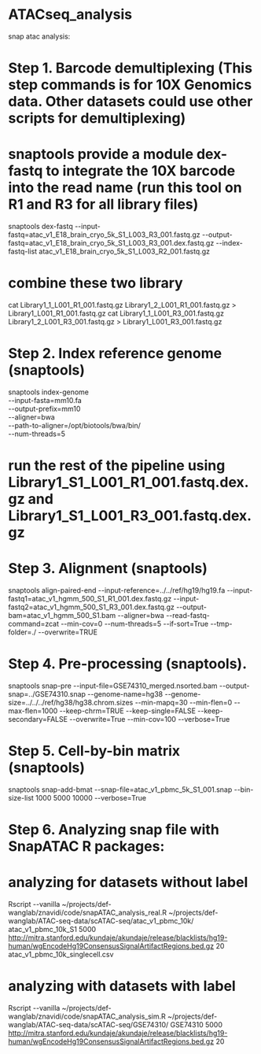 # ATACseq_analysis


snap atac analysis:

# Step 1. Barcode demultiplexing (This step commands is for 10X Genomics data. Other datasets could use other scripts for demultiplexing)
# snaptools provide a module dex-fastq to integrate the 10X barcode into the read name (run this tool on R1 and R3 for all library files)
snaptools dex-fastq --input-fastq=atac_v1_E18_brain_cryo_5k_S1_L003_R3_001.fastq.gz --output-fastq=atac_v1_E18_brain_cryo_5k_S1_L003_R3_001.dex.fastq.gz --index-fastq-list atac_v1_E18_brain_cryo_5k_S1_L003_R2_001.fastq.gz

# combine these two library
cat Library1_1_L001_R1_001.fastq.gz Library1_2_L001_R1_001.fastq.gz > Library1_L001_R1_001.fastq.gz
cat Library1_1_L001_R3_001.fastq.gz Library1_2_L001_R3_001.fastq.gz > Library1_L001_R3_001.fastq.gz

# Step 2. Index reference genome (snaptools)
snaptools index-genome  \
	--input-fasta=mm10.fa  \
	--output-prefix=mm10  \
	--aligner=bwa  \
	--path-to-aligner=/opt/biotools/bwa/bin/  \
	--num-threads=5

# run the rest of the pipeline using Library1_S1_L001_R1_001.fastq.dex.gz and Library1_S1_L001_R3_001.fastq.dex.gz
# Step 3. Alignment (snaptools)
snaptools align-paired-end --input-reference=../../ref/hg19/hg19.fa --input-fastq1=atac_v1_hgmm_500_S1_R1_001.dex.fastq.gz --input-fastq2=atac_v1_hgmm_500_S1_R3_001.dex.fastq.gz --output-bam=atac_v1_hgmm_500_S1.bam --aligner=bwa --read-fastq-command=zcat --min-cov=0 --num-threads=5 --if-sort=True --tmp-folder=./ --overwrite=TRUE

# Step 4. Pre-processing (snaptools).
snaptools snap-pre --input-file=GSE74310_merged.nsorted.bam --output-snap=../GSE74310.snap --genome-name=hg38 --genome-size=../../../ref/hg38/hg38.chrom.sizes --min-mapq=30 --min-flen=0 --max-flen=1000 --keep-chrm=TRUE --keep-single=FALSE --keep-secondary=FALSE --overwrite=True --min-cov=100 --verbose=True

# Step 5. Cell-by-bin matrix (snaptools)
snaptools snap-add-bmat --snap-file=atac_v1_pbmc_5k_S1_001.snap --bin-size-list 1000 5000 10000 --verbose=True

# Step 6. Analyzing snap file with SnapATAC R packages:
# analyzing for datasets without label
Rscript --vanilla ~/projects/def-wanglab/znavidi/code/snapATAC_analysis_real.R ~/projects/def-wanglab/ATAC-seq-data/scATAC-seq/atac_v1_pbmc_10k/ atac_v1_pbmc_10k_S1 5000 http://mitra.stanford.edu/kundaje/akundaje/release/blacklists/hg19-human/wgEncodeHg19ConsensusSignalArtifactRegions.bed.gz 20 atac_v1_pbmc_10k_singlecell.csv

# analyzing with datasets with label
Rscript --vanilla ~/projects/def-wanglab/znavidi/code/snapATAC_analysis_sim.R ~/projects/def-wanglab/ATAC-seq-data/scATAC-seq/GSE74310/ GSE74310 5000 http://mitra.stanford.edu/kundaje/akundaje/release/blacklists/hg19-human/wgEncodeHg19ConsensusSignalArtifactRegions.bed.gz 20
